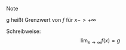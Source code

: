 > [!Note]
> g heißt Grenzwert von $f$ für $x -> +\infty$

Schreibweise: 
$$
\lim_{x \rightarrow \infty} f(x) = g
$$
